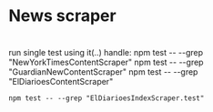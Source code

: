 # News scraper
# 




run single test using it(..) handle:
    npm test -- --grep "NewYorkTimesContentScraper"
    npm test -- --grep "GuardianNewContentScraper"
    npm test -- --grep "ElDiarioesContentScraper"


    npm test -- --grep "ElDiarioesIndexScraper.test"